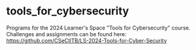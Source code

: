 # tools_for_cybersecurity
Programs for the 2024 Learner's Space "Tools for Cybersecurity" course. Challenges and assignments can be found here: https://github.com/CSeCIITB/LS-2024-Tools-for-Cyber-Security
